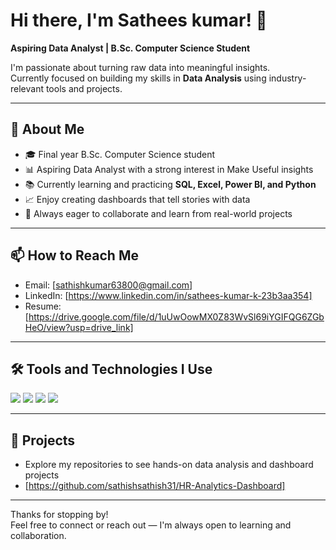 # Hi there, I'm Sathees kumar! 👋  
**Aspiring Data Analyst | B.Sc. Computer Science Student**  

I'm passionate about turning raw data into meaningful insights.  
Currently focused on building my skills in **Data Analysis** using industry-relevant tools and projects.

---

## 🚀 About Me
- 🎓 Final year B.Sc. Computer Science student  
- 📊 Aspiring Data Analyst with a strong interest in Make Useful insights  
- 📚 Currently learning and practicing **SQL, Excel, Power BI, and Python**  
- 📈 Enjoy creating dashboards that tell stories with data  
- 💬 Always eager to collaborate and learn from real-world projects

---

## 📫 How to Reach Me
- Email: [sathishkumar63800@gmail.com]
- LinkedIn: [https://www.linkedin.com/in/sathees-kumar-k-23b3aa354]
- Resume: [https://drive.google.com/file/d/1uUwOowMX0Z83WvSl69iYGIFQG6ZGbHeO/view?usp=drive_link]

---

## 🛠️ Tools and Technologies I Use

<p>
  <img src="https://img.shields.io/badge/-Excel-217346?style=for-the-badge&logo=microsoft-excel&logoColor=white" />
  <img src="https://img.shields.io/badge/-Power%20BI-F2C811?style=for-the-badge&logo=power-bi&logoColor=black" />
  <img src="https://img.shields.io/badge/-Python-3776AB?style=for-the-badge&logo=python&logoColor=white" />
  <img src="https://img.shields.io/badge/-SQL-4479A1?style=for-the-badge&logo=postgresql&logoColor=white" />
</p>

---

## 📂 Projects
- Explore my repositories to see hands-on data analysis and dashboard projects  
- [https://github.com/sathishsathish31/HR-Analytics-Dashboard]

---

Thanks for stopping by!  
Feel free to connect or reach out — I'm always open to learning and collaboration.
